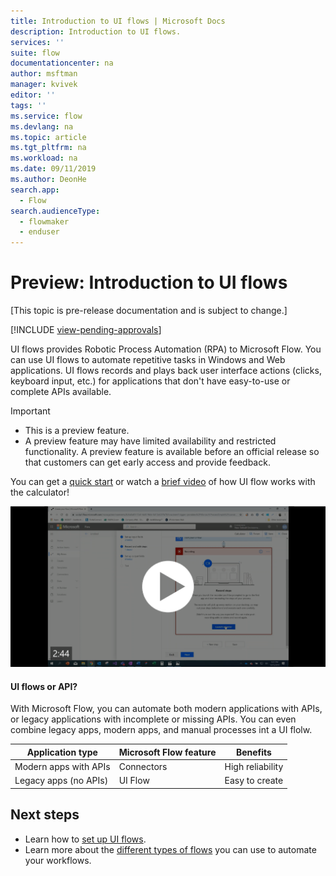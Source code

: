 ```yaml
---
title: Introduction to UI flows | Microsoft Docs
description: Introduction to UI flows.
services: ''
suite: flow
documentationcenter: na
author: msftman
manager: kvivek
editor: ''
tags: ''
ms.service: flow
ms.devlang: na
ms.topic: article
ms.tgt_pltfrm: na
ms.workload: na
ms.date: 09/11/2019
ms.author: DeonHe
search.app: 
  - Flow
search.audienceType: 
  - flowmaker
  - enduser
---
```

# Preview: Introduction to UI flows

[This topic is pre-release documentation and is subject to change.]

[!INCLUDE [view-pending-approvals](../includes/cc-rebrand.md)]

UI flows provides Robotic Process Automation (RPA) to Microsoft Flow. You can use UI flows to automate repetitive tasks in Windows and Web applications. UI flows records and plays back user interface actions (clicks, keyboard input, etc.) for applications that don't have easy-to-use or complete APIs available.

>[!IMPORTANT]
> - This is a preview feature.
> - A preview feature may have limited availability and restricted functionality. A preview feature is available before an official release so that customers can get early access and provide feedback.

<!--## UI flows overview

You will find your UI flows alongside automated, button, scheduled and business process flows in **My flows** tab. -->

You can get a [quick start](create-desktop.md) or
watch a [brief video](https://microsoft.sharepoint.com/:v:/t/PARIS/ERHYhdoIoGZPkDOFOPU-8-kBuC5hLz75cA1VfKkPFnjx6w)
of how UI flow works with the calculator!  


![](../media/overview-ui-flows/4b8017d4074862ae72aa96bbd60ec476.png) 

<!--todo: needs tob be updated -->

#### UI flows or API?

With Microsoft Flow, you can automate both modern applications with APIs, or legacy applications with incomplete or missing APIs. You can even combine legacy apps, modern apps, and manual processes int a UI flolw.

| **Application type**      | **Microsoft Flow feature** | **Benefits**     |
|---------------------------|----------------------------|------------------|
| Modern apps with APIs| Connectors                 | High reliability |
| Legacy apps (no APIs)          | UI Flow                    | Easy to create   |


## Next steps

- Learn how to [set up UI flows](setup.md). 
- Learn more about the [different types of flows](..\getting-started.md#types-of-flows) you can use to automate your workflows.


